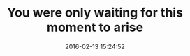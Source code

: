 ---
layout: post
title: 'You were only waiting for this moment to arise'
date: '2016-02-13 15:24:52'
last_modified_at: '2024-09-18 11:28:15'
category: "Cambridge"
tags:
  - UK
  - Cambridge
  - architecture
description: "A cyclist passing by the Gonville & Caius gate during the Cambridge e-Luminate festival"
featImage: '20160213_cambridge-1785.webp'
featImageAlt: 'Black and white photo of a cyclist passing by the Gonville & Caius gate at night'
featImageWidth: '959'
featImageHeight: '1440'
coffeeTable: false
---